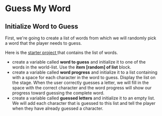 # Guess My Word

## Initialize Word to Guess

First, we're going to create a list of words from which we will randomly pick a word that the player needs to guess.

Here is the [starter project ](https://snap.berkeley.edu/snap/snap.html#present:Username=annechinn&ProjectName=Guess%20My%20Word%20-%20Starter)that contains the list of words.

* create a variable called **word to guess** and initialize it to one of the words in the world-list. Use the **item \[random\] of list** block.
* create a variable called **word progress** and initialize it to a list containing with a space for each character in the word to guess. Display the list on the stage. When the user correctly guesses a letter, we will fill in the space with the correct character and the word progress will show our progress toward guessing the complete word.
* create a variable called **guessed letters** and initialize it to an empty list. We will add each character that is guessed to this list and tell the player when they have already guessed a character.

